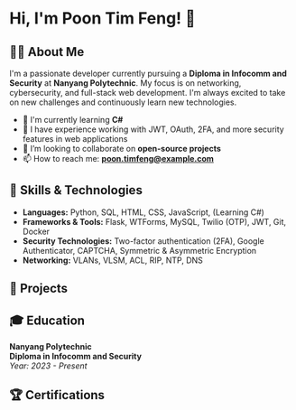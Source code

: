 # Hi, I'm Poon Tim Feng! 👋

## 👨‍💻 About Me
I'm a passionate developer currently pursuing a **Diploma in Infocomm and Security** at **Nanyang Polytechnic**. My focus is on networking, cybersecurity, and full-stack web development. I'm always excited to take on new challenges and continuously learn new technologies.

- 🔭 I'm currently learning **C#**
- 🌱 I have experience working with JWT, OAuth, 2FA, and more security features in web applications
- 👯 I’m looking to collaborate on **open-source projects**
- 📫 How to reach me: **poon.timfeng@example.com**

## 🔧 Skills & Technologies
- **Languages:** Python, SQL, HTML, CSS, JavaScript, (Learning C#)
- **Frameworks & Tools:** Flask, WTForms, MySQL, Twilio (OTP), JWT, Git, Docker
- **Security Technologies:** Two-factor authentication (2FA), Google Authenticator, CAPTCHA, Symmetric & Asymmetric Encryption
- **Networking:** VLANs, VLSM, ACL, RIP, NTP, DNS

## 🚀 Projects



## 🎓 Education
**Nanyang Polytechnic**  
**Diploma in Infocomm and Security**  
*Year: 2023 - Present*

## 🏆 Certifications



